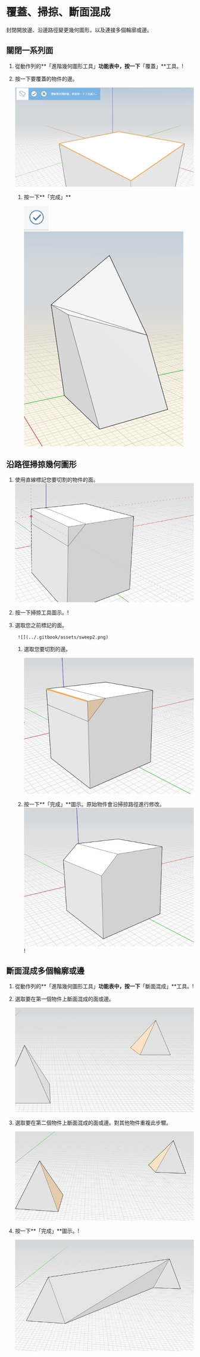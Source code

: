 # 覆蓋、掃掠、斷面混成

封閉開放邊、沿邊路徑變更幾何圖形，以及連接多個輪廓或邊。

## 關閉一系列面

1. 從動作列的**「進階幾何圖形工具」**功能表中，按一下**「覆蓋」**工具。\![](<../.gitbook/assets/cover-tool (1).png>)
2.  按一下要覆蓋的物件的邊。

    <img src="../.gitbook/assets/cover_tool1.png" alt="" data-size="original">

    1.  按一下**「完成」**

        <img src="../.gitbook/assets/guid-e23d787e-5f90-4de1-b690-03306f0cb4b2-low (1) (1) (2).png" alt="" data-size="original"><img src="../.gitbook/assets/cover-finish.PNG" alt="" data-size="original">

## 沿路徑掃掠幾何圖形

1. 使用直線標記您要切割的物件的面。![](../.gitbook/assets/sweep.png)
2. 按一下掃掠工具圖示。\![](<../.gitbook/assets/sweep-tool (1).png>)
3.  選取您之前標記的面。

    ```
     ![](../.gitbook/assets/sweep2.png) 
    ```

    1.  選取您要切割的邊。

        <img src="../.gitbook/assets/sweep3.png" alt="" data-size="original">
    2. 按一下**「完成」**圖示。原始物件會沿掃掠路徑進行修改。![](../.gitbook/assets/sweep4.png)\![](<../.gitbook/assets/guid-e23d787e-5f90-4de1-b690-03306f0cb4b2-low (1) (1) (1).png>)

## 斷面混成多個輪廓或邊

1. 從動作列的**「進階幾何圖形工具」**功能表中，按一下**「斷面混成」**工具。\![](<../.gitbook/assets/loft-tool (1).png>)
2.  選取要在第一個物件上斷面混成的面或邊。

    <img src="../.gitbook/assets/loft1.png" alt="" data-size="original">
3.  選取要在第二個物件上斷面混成的面或邊。對其他物件重複此步驟。

    <img src="../.gitbook/assets/loft2.png" alt="" data-size="original">
4.  按一下**「完成」**圖示。\![](<../.gitbook/assets/guid-e23d787e-5f90-4de1-b690-03306f0cb4b2-low (1) (1) (2) (1).png>)

    <img src="../.gitbook/assets/loft3.png" alt="" data-size="original">
